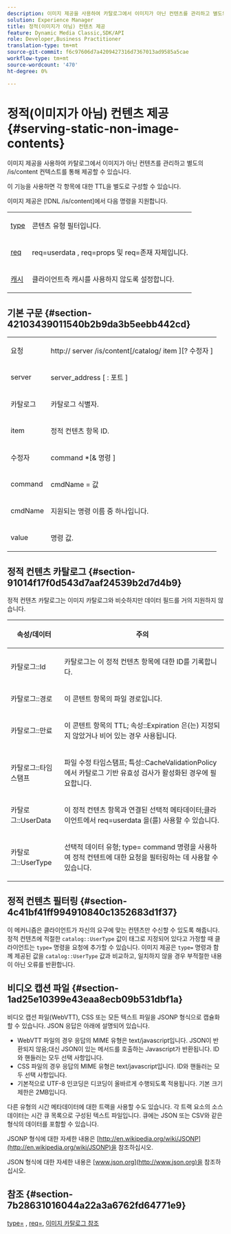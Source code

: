 ```yaml
---
description: 이미지 제공을 사용하여 카탈로그에서 이미지가 아닌 컨텐츠를 관리하고 별도의 /is/content 컨텍스트를 통해 제공할 수 있습니다.
solution: Experience Manager
title: 정적(이미지가 아님) 컨텐츠 제공
feature: Dynamic Media Classic,SDK/API
role: Developer,Business Practitioner
translation-type: tm+mt
source-git-commit: f6c97606d7a4209427316d7367013ad9585a5cae
workflow-type: tm+mt
source-wordcount: '470'
ht-degree: 0%

---
```



# 정적(이미지가 아님) 컨텐츠 제공{#serving-static-non-image-contents}

이미지 제공을 사용하여 카탈로그에서 이미지가 아닌 컨텐츠를 관리하고 별도의 /is/content 컨텍스트를 통해 제공할 수 있습니다.

이 기능을 사용하면 각 항목에 대한 TTL을 별도로 구성할 수 있습니다.

이미지 제공은 [!DNL /is/content]에서 다음 명령을 지원합니다.

<table id="simpletable_8A3AB1D1D20F4B6CBE86767E94735980"> 
 <tr class="strow"> 
  <td class="stentry"> <p> <a href="../../is-api/http-ref/image-serving-api-ref/c-http-protocol-reference/c-command-reference/r-type.md#reference-89094fd1c50c444eb082cd266769cccb" format="dita" scope="local"> type </a> </p> </td> 
  <td class="stentry"> <p>콘텐츠 유형 필터입니다. </p> </td> 
 </tr> 
 <tr class="strow"> 
  <td class="stentry"> <p> <a href="../../is-api/http-ref/image-serving-api-ref/c-http-protocol-reference/c-command-reference/r-req/r-req.md#reference-907cdb4a97034db7ad94695f25552e76" format="dita" scope="local"> req  </a> </p> </td> 
  <td class="stentry"> <p> <span class="codeph"> req=userdata  </span>,  <span class="codeph"> req=props  </span>및  <span class="codeph"> req=존재  </span> 자체입니다. </p> </td> 
 </tr> 
 <tr class="strow"> 
  <td class="stentry"> <p> <a href="../../is-api/http-ref/image-serving-api-ref/c-http-protocol-reference/c-command-reference/r-is-http-cache.md#reference-168189bee4ce4d1189d427891f22be2e" format="dita" scope="local"> 캐시  </a> </p> </td> 
  <td class="stentry"> <p>클라이언트측 캐시를 사용하지 않도록 설정합니다. </p> </td> 
 </tr> 
</table>

## 기본 구문 {#section-42103439011540b2b9da3b5eebb442cd}

<table id="simpletable_2F039A5BFA2C4E22B014F42ECBCDA0A2"> 
 <tr class="strow"> 
  <td class="stentry"> <p> <span class="codeph"> <span class="varname"> 요청  </span> </span> </p> </td> 
  <td class="stentry"> <p> <span class="codeph"> <span class="filepath"> http://  <span class="varname"> server  </span>/is/content[/catalog/  <span class="varname"> item  </span>][? <span class="varname"> 수정자  </span>]  </span> </span> </p> </td> 
 </tr> 
 <tr class="strow"> 
  <td class="stentry"> <p> <span class="codeph"> <span class="varname"> server  </span> </span> </p> </td> 
  <td class="stentry"> <p> <span class="codeph"> <span class="varname"> server_address  </span>[ : <span class="varname"> 포트  </span>]  </span> </p> </td> 
 </tr> 
 <tr class="strow"> 
  <td class="stentry"> <p> <span class="codeph"> <span class="varname"> 카탈로그  </span> </span> </p> </td> 
  <td class="stentry"> <p>카탈로그 식별자. </p> </td> 
 </tr> 
 <tr class="strow"> 
  <td class="stentry"> <p> <span class="codeph"> <span class="varname"> item  </span> </span> </p> </td> 
  <td class="stentry"> <p>정적 컨텐츠 항목 ID. </p> </td> 
 </tr> 
 <tr class="strow"> 
  <td class="stentry"> <p> <span class="codeph"> <span class="varname"> 수정자  </span> </span> </p> </td> 
  <td class="stentry"> <p> <span class="codeph"> <span class="varname"> command  </span>*[&amp;  <span class="varname"> 명령  </span>]  </span> </p> </td> 
 </tr> 
 <tr class="strow"> 
  <td class="stentry"> <p> <span class="codeph"> <span class="varname"> command  </span> </span> </p> </td> 
  <td class="stentry"> <p> <span class="codeph"> <span class="varname"> cmdName  </span>=  <span class="varname"> 값  </span> </span> </p> </td> 
 </tr> 
 <tr class="strow"> 
  <td class="stentry"> <p> <span class="codeph"> <span class="varname"> cmdName  </span> </span> </p> </td> 
  <td class="stentry"> <p>지원되는 명령 이름 중 하나입니다. </p> </td> 
 </tr> 
 <tr class="strow"> 
  <td class="stentry"> <p> <span class="codeph"> <span class="varname"> value  </span> </span> </p> </td> 
  <td class="stentry"> <p>명령 값. </p> </td> 
 </tr> 
</table>

## 정적 컨텐츠 카탈로그 {#section-91014f17f0d543d7aaf24539b2d7d4b9}

정적 컨텐츠 카탈로그는 이미지 카탈로그와 비슷하지만 데이터 필드를 거의 지원하지 않습니다.

<table id="table_71A565DF5EC94913AD35CB13B0C7A27D"> 
 <thead> 
  <tr> 
   <th colname="col1" class="entry"> <p>속성/데이터 </p> </th> 
   <th colname="col2" class="entry"> <p>주의 </p> </th> 
  </tr> 
 </thead>
 <tbody> 
  <tr> 
   <td colname="col1"> <p> <span class="codeph"> 카탈로그::Id  </span> </p> </td> 
   <td colname="col2"> <p>카탈로그는 이 정적 컨텐츠 항목에 대한 ID를 기록합니다. </p> </td> 
  </tr> 
  <tr> 
   <td colname="col1"> <p> <span class="codeph"> 카탈로그::경로  </span> </p> </td> 
   <td colname="col2"> <p>이 콘텐트 항목의 파일 경로입니다. </p> </td> 
  </tr> 
  <tr> 
   <td colname="col1"> <p> <span class="codeph"> 카탈로그::만료  </span> </p> </td> 
   <td colname="col2"> <p>이 콘텐트 항목의 TTL;<span class="codeph"> 속성::Expiration </span>은(는) 지정되지 않았거나 비어 있는 경우 사용됩니다. </p> </td> 
  </tr> 
  <tr> 
   <td colname="col1"> <p> <span class="codeph"> 카탈로그::타임스탬프  </span> </p> </td> 
   <td colname="col2"> <p>파일 수정 타임스탬프;<span class="codeph"> 특성::CacheValidationPolicy </span>에서 카탈로그 기반 유효성 검사가 활성화된 경우에 필요합니다. </p> </td> 
  </tr> 
  <tr> 
   <td colname="col1"> <p> <span class="codeph"> 카탈로그::UserData  </span> </p> </td> 
   <td colname="col2"> <p>이 정적 컨텐츠 항목과 연결된 선택적 메타데이터;클라이언트에서 <span class="codeph"> req=userdata </span>을(를) 사용할 수 있습니다. </p> </td> 
  </tr> 
  <tr> 
   <td colname="col1"> <p> <span class="codeph"> 카탈로그::UserType  </span> </p> </td> 
   <td colname="col2"> <p>선택적 데이터 유형;<span class="codeph"> type= command </span> 명령을 사용하여 정적 컨텐트에 대한 요청을 필터링하는 데 사용할 수 있습니다. </p> </td> 
  </tr> 
 </tbody> 
</table>

## 정적 컨텐츠 필터링 {#section-4c41bf41ff994910840c1352683d1f37}

이 메커니즘은 클라이언트가 자신의 요구에 맞는 컨텐츠만 수신할 수 있도록 해줍니다. 정적 컨텐츠에 적절한 `catalog::UserType` 값이 태그로 지정되어 있다고 가정할 때 클라이언트는 `type=` 명령을 요청에 추가할 수 있습니다. 이미지 제공은 `type=` 명령과 함께 제공된 값을 `catalog::UserType` 값과 비교하고, 일치하지 않을 경우 부적절한 내용이 아닌 오류를 반환합니다.

## 비디오 캡션 파일 {#section-1ad25e10399e43eaa8ecb09b531dbf1a}

비디오 캡션 파일(WebVTT), CSS 또는 모든 텍스트 파일을 JSONP 형식으로 캡슐화할 수 있습니다. JSON 응답은 아래에 설명되어 있습니다.

* WebVTT 파일의 경우 응답의 MIME 유형은 text/javascript입니다. JSON이 반환되지 않음;대신 JSON이 있는 메서드를 호출하는 Javascript가 반환됩니다. ID와 핸들러는 모두 선택 사항입니다.
* CSS 파일의 경우 응답의 MIME 유형은 text/javascript입니다. ID와 핸들러는 모두 선택 사항입니다.
* 기본적으로 UTF-8 인코딩은 디코딩이 올바르게 수행되도록 적용됩니다. 기본 크기 제한은 2MB입니다.

다른 유형의 시간 메타데이터에 대한 트랙을 사용할 수도 있습니다. 각 트랙 요소의 소스 데이터는 시간 큐 목록으로 구성된 텍스트 파일입니다. 큐에는 JSON 또는 CSV와 같은 형식의 데이터를 포함할 수 있습니다.

JSONP 형식에 대한 자세한 내용은 [http://en.wikipedia.org/wiki/JSONP](http://en.wikipedia.org/wiki/JSONP)을 참조하십시오.

JSON 형식에 대한 자세한 내용은 [www.json.org](http://www.json.org)을 참조하십시오.

## 참조 {#section-7b28631016044a22a3a6762fd64771e9}

[type=](../../is-api/http-ref/image-serving-api-ref/c-http-protocol-reference/c-command-reference/r-type.md#reference-89094fd1c50c444eb082cd266769cccb) ,  [req=](../../is-api/http-ref/image-serving-api-ref/c-http-protocol-reference/c-command-reference/r-req/r-req.md#reference-907cdb4a97034db7ad94695f25552e76),  [이미지 카탈로그 참조](../../is-api/image-serving-api-ref/c-image-catalog-reference/c-image-catalog-reference.md#concept-e23d45ea3abe43119d5144e01c14b0b5)
